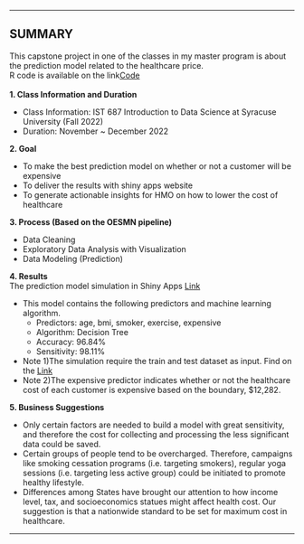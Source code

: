 *****
## SUMMARY
This capstone project in one of the classes in my master program is about the prediction model related to the healthcare price. <br>
R code is available on the link[Code]()
<br>
<br>
**1. Class Information and Duration** <br>
- Class Information: IST 687 Introduction to Data Science at Syracuse University (Fall 2022) <br>
- Duration: November ~ December 2022 <br>

**2. Goal** <br>
- To make the best prediction model on whether or not a customer will be expensive <br>
- To deliver the results with shiny apps website <br>
- To generate actionable insights for HMO on how to lower the cost of healthcare <br>

**3. Process (Based on the OESMN pipeline)** <br>
- Data Cleaning <br>
- Exploratory Data Analysis with Visualization <br>
- Data Modeling (Prediction) <br>

**4. Results** <br> 
The prediction model simulation in Shiny Apps [Link](https://haotianshen.shinyapps.io/FinalProj/?_ga=2.151311673.1694501232.1670083961-1568296780.1670083961) <br>
- This model contains the following predictors and machine learning algorithm. <br>
  - Predictors: age, bmi, smoker, exercise, expensive <br>
  - Algorithm: Decision Tree <br>
  - Accuracy: 96.84% <br>
  - Sensitivity: 98.11% <br>
- Note 1)The simulation require the train and test dataset as input. Find on the [Link]() <br>
- Note 2)The expensive predictor indicates whether or not the healthcare cost of each customer is expensive based on the boundary, $12,282. <br>

**5. Business Suggestions** <br> 
- Only certain factors are needed to build a model with great sensitivity, and therefore the cost for collecting and processing the less significant data could be saved. <br>
- Certain groups of people tend to be overcharged. Therefore, campaigns like smoking cessation programs (i.e. targeting smokers), regular yoga sessions (i.e. targeting less active group) could be initiated to promote healthy lifestyle. <Br>
- Differences among States have brought our attention to how income level, tax, and socioeconomics statues might affect health cost. Our suggestion is that a nationwide standard to be set for maximum cost in healthcare. <br>

*****
